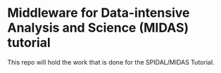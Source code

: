 # Middleware for Data-intensive Analysis and Science (MIDAS) tutorial

This repo will hold the work that is done for the SPIDAL/MIDAS Tutorial.
